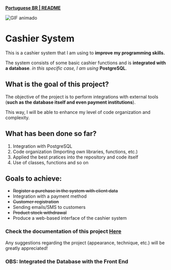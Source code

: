 
<p><strong><a href="./docs/README_PORTUGUESE.md">Portuguese BR | README</a></strong></p>

![GIF animado](./public/system_in_action.GIF)


<h1>Cashier System</h1>
    <p>This is a cashier system that I am using to <b>improve my programming skills.</b>
    </p>
    <p>The system consists of some basic cashier functions and is <b>integrated 
    with a database</b>. 
    <i>in this specific case, I am using</i> <strong>PostgreSQL</strong>.</p>

<h2>What is the goal of this project?</h2>
    <p>The objective of the project is to perform integrations with external tools (<b>such as the database 
    itself and even payment institutions</b>).</p>
    <p>This way, I will be able to enhance my level of code organization and 
    complexity.</p>

<h2>What has been done so far?</h2>
    <ol>
	    <li>Integration with PostgreSQL</li>
	    <li>Code organization (Importing own libraries, functions, etc.)</li>
        <li>Applied the best pratices into the repository and code itself</li>
        <li>Use of classes, functions and so on</li>
    </ol>

<h2>Goals to achieve:</h2>
    <ul>
        <li><s>Register a purchase in the system with client data</s></li>
	    <li>Integration with a payment method</li>
	    <li><s>Customer registration</s></li>
	    <li>Sending emails/SMS to customers</li>
	    <li><s>Product stock withdrawal</s></li>
        <li>Produce a web-based interface of the cashier system
    </ul>

<h3>Check the documentation of this project 
<a href="./docs/LIBRARIES.md">Here</a></h3>

<p>Any suggestions regarding the project (appearance, technique, etc.) will be greatly appreciated!

<h3><b>OBS: Integrated the Database with the Front End</b></h3>